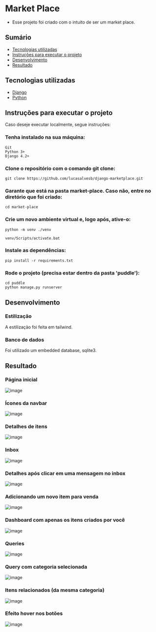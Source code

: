 # Market Place

* Esse projeto foi criado com o intuito de ser um market place.

## Sumário

* [Tecnologias utilizadas](https://github.com/lucasalvesb/django-project/#tecnologias-utilizadas)
* [Instruções para executar o projeto](https://github.com/lucasalvesb/django-project#instru%C3%A7%C3%B5es-para-executar-o-projeto)
* [Desenvolvimento](https://github.com/lucasalvesb/django-project/#desenvolvimento)
* [Resultado](https://github.com/lucasalvesb/django-project/#resultado)

## Tecnologias utilizadas

* [Django](https://www.djangoproject.com/)
* [Python](https://www.python.org/)

## Instruções para executar o projeto

Caso deseje executar localmente, segue instruções:

### Tenha instalado na sua máquina:
```
Git
Python 3+
Django 4.2+
```

### Clone o repositório com o comando git clone:

```
git clone https://github.com/lucasalvesb/django-marketplace.git
```

### Garante que está na pasta market-place. Caso não, entre no diretório que foi criado:

```
cd market-place
```

### Crie um novo ambiente virtual e, logo após, ative-o:

```
python -m venv ./venv

venv/Scripts/activate.bat
```

### Instale as dependências:

```
pip install -r requirements.txt
```

### Rode o projeto (precisa estar dentro da pasta 'puddle'):

```
cd puddle
python manage.py runserver
```
## Desenvolvimento


### Estilização

A estilização foi feita em tailwind.

### Banco de dados

Foi utilizado um embedded database, sqlite3.


## Resultado

### Página inicial
![image](https://github.com/lucasalvesb/django-marketplace/assets/71532408/fb1c5920-0d51-4162-ae33-633ab0dbed8f)

### Ícones da navbar
![image](https://github.com/lucasalvesb/django-marketplace/assets/71532408/d990ffb2-5069-48d0-a2dc-5dd476109fa8)

### Detalhes de itens
![image](https://github.com/lucasalvesb/django-marketplace/assets/71532408/91880b5a-8723-4450-be24-03ddff6259bc)

### Inbox
![image](https://github.com/lucasalvesb/django-marketplace/assets/71532408/d39aa1fb-17b8-4f79-9121-184275fae986)

### Detalhes após clicar em uma mensagem no inbox
![image](https://github.com/lucasalvesb/django-marketplace/assets/71532408/16639d12-1823-4873-9d1b-c31d582ec095)

### Adicionando um novo item para venda
![image](https://github.com/lucasalvesb/django-marketplace/assets/71532408/fddcb47f-405b-4489-95db-c5ff87fc43c3)

### Dashboard com apenas os itens criados por você
![image](https://github.com/lucasalvesb/django-marketplace/assets/71532408/b0194eac-18a8-4280-9ebd-db49502d3de9)

### Queries
![image](https://github.com/lucasalvesb/django-marketplace/assets/71532408/7df50ab5-7bde-443c-a786-bc53c38375b3)

### Query com categoria selecionada
![image](https://github.com/lucasalvesb/django-marketplace/assets/71532408/2e712618-abdd-4caa-8634-6988706f261f)

### Itens relacionados (da mesma categoria)
![image](https://github.com/lucasalvesb/django-marketplace/assets/71532408/9629019d-6c92-46cd-a954-6b7bcbb8e5a3)

### Efeito hover nos botões
![image](https://github.com/lucasalvesb/django-project/assets/71532408/4ee512d4-7bf7-44f7-a71e-ced8320b1be4)

